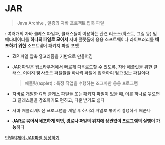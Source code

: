 # JAR

> Java Archive , 일종의 자바 프로젝트 압축 파일

: 여러개의 자바 클래스 파일과, 클래스들이 이용하는 관련 리소스(텍스트, 그림 등) 및 메타데이터를 **하나의 파일로 모아서** 자바 플랫폼에 응용 소프트웨어나 라이브러리를 **배포하기 위한** 소프트웨어 패키지 파일 포맷



+ ZIP 파일 압축 알고리즘을 기반으로 만들어짐

+ JAR 파일은 웹브라우저에서 빠르게 다운로드할 수 있도록, 자바 <u>애플릿</u>을 위한 클래스, 이미지 및 사운드 파일들을 하나의 파일에 압축하여 담고 있는 파일이다

  > 애플릿(applet) : 특정 작업을 수행하는 조그마한 응용 프로그램

+ 자바로 개발한 여러 클래스 파일들 또는 패키지 파일이 있을 때, 이를 하나로 묶으면 그 클래스들을 참조하기도 편하고, 다운 받기도 쉽다

+ 자바 애플리케이션 프로그램을 개발 후 하나의 파일로 묶어서 실행하게 해준다

+ **JAR로 묶어서 배포하게 되면, 경로나 파일의 위치에 상관없이 프로그램의 실행이 가능**하다



[인텔리제이 JAR파일 생성하기](https://ifuwanna.tistory.com/244)